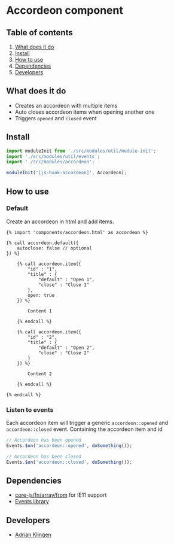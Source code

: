 
# Accordeon component

## Table of contents
1. [What does it do](#markdown-header-what-does-it-do)
2. [Install](#markdown-header-install)
3. [How to use](#markdown-header-how-to-use)
4. [Dependencies](#markdown-header-dependencies)
5. [Developers](#markdown-header-developers)


## What does it do
* Creates an accordeon with multiple items
* Auto closes accordeon items when opening another one
* Triggers `opened` and `closed` event

## Install
```javascript
import moduleInit from './src/modules/util/module-init';
import './src/modules/util/events';
import './src/modules/accordeon';

moduleInit('[js-hook-accordeon]', Accordeon);
```

## How to use

### Default

Create an accordeon in html and add items.
```htmlmixed
{% import 'components/accordeon.html' as accordeon %}

{% call accordeon.default({
    autoclose: false // optional
}) %}

    {% call accordeon.item({
        "id" : "1",
        "title" : {
            "default" : "Open 1",
            "close" : "Close 1"
        },
        open: true
    }) %}

        Content 1

    {% endcall %}

    {% call accordeon.item({
        "id" : "2",
        "title" : {
            "default" : "Open 2",
            "close" : "Close 2"
        }
    }) %}

        Content 2

    {% endcall %}

{% endcall %}

```

### Listen to events
Each accordeon item will trigger a generic `accordeon::opened` and `accordeon::closed` event. Containing the accordeon item and id
```javascript
// Accordeon has been opened
Events.$on('accordeon::opened', doSomething());

// Accordeon has been closed
Events.$on('accordeon::closed', doSomething());
```

## Dependencies
* [core-js/fn/array/from](https://www.npmjs.com/package/core-js) for IE11 support
* [Events library](/utilities/events/)

## Developers
* [Adrian Klingen](mailto:adrian@tamtam.nl)
